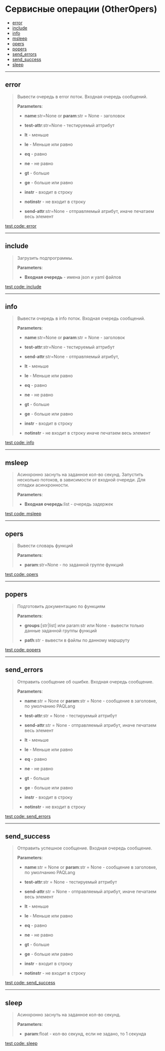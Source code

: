 # Сервисные операции (OtherOpers)

- [error](#error)
- [include](#include)
- [info](#info)
- [msleep](#msleep)
- [opers](#opers)
- [popers](#popers)
- [send_errors](#send_errors)
- [send_success](#send_success)
- [sleep](#sleep)

---

## **error**

>
> Вывести очередь в error поток. Входная очередь сообщений.
>
> **Parameters**:
>
> - **name**:str=None or **param**:str = None - заголовок
>
> - **test-attr**:str=None - тестируемый аттрибут
>
> - **lt** - меньше
>
> - **le** - Меньше или равно
>
> - **eq** - равно
>
> - **ne** - не равно
>
> - **gt** - больше
>
> - **ge** - больше или равно
>
> - **instr** - входит в строку
>
> - **notinstr** - не входит в строку
>
> - **send-attr**:str=None - отправляемый атрибут, иначе печатаем весь элемент

[test code: error](/tests/main/test_error.py)

---

## **include**

>
> Загрузить подпрограммы.
>
> **Parameters**:
>
> - **Входная очередь** - имена json и yaml файлов

[test code: include](/tests/main/test_include.py)

---

## **info**

>
> Вывести очередь в info поток. Входная очередь сообщений.
>
> **Parameters**:
>
> - **name**:str=None or **param**:str = None - заголовок
>
> - **test-attr**:str=None - тестируемый аттрибут
>
> - **send-attr**:str=None - отправляемый атрибут,
>
> - **lt** - меньше
>
> - **le** - Меньше или равно
>
> - **eq** - равно
>
> - **ne** - не равно
>
> - **gt** - больше
>
> - **ge** - больше или равно
>
> - **instr** - входит в строку
>
> - **notinstr** - не входит в строку иначе печатаем весь элемент

[test code: info](/tests/main/test_info.py)

---

## **msleep**

>
> Асинхронно заснуть на заданное кол-во секунд. Запустить несколько потоков, в зависимости от входной очереди. Для отладки асинхронности.
>
> **Parameters**:
>
> - **Входная очередь**:list - очередь задержек

[test code: msleep](/tests/main/test_msleep.py)

---

## **opers**

>
> Вывести словарь функций
>
> **Parameters**:
>
> - **param**:str=None - по заданной группе функций

[test code: opers](/tests/main/test_opers.py)

---

## **popers**

>
> Подготовить документацию по функциям
>
> **Parameters**:
>
> - **groups**:[str|list] или param:str или None - вывеcти только данные заданной группы функций
>
> - **path**:str - вывести в файлы по данному маршруту

[test code: popers](/tests/main/test_popers.py)

---

## **send_errors**

>
> Отправить сообщение об ошибке. Входная очередь сообщение.
>
> **Parameters**:
>
> - **name**:str = None or **param**:str = None - сообщение в заголовке, по умолчанию PAQLang
>
> - **test-attr**:str = None - тестируемый аттрибут
>
> - **send-attr**:str = None - отправляемый атрибут, иначе печатаем весь элемент
>
> - **lt** - меньше
>
> - **le** - Меньше или равно
>
> - **eq** - равно
>
> - **ne** - не равно
>
> - **gt** - больше
>
> - **ge** - больше или равно
>
> - **instr** - входит в строку
>
> - **notinstr** - не входит в строку

[test code: send_errors](/tests/main/test_send_errors.py)

---

## **send_success**

>
> Отправить успешное сообщение. Входная очередь сообщение.
>
> **Parameters**:
>
> - **name**:str = None or **param**:str = None - сообщение в заголовке, по умолчанию PAQLang
>
> - **test-attr**:str = None - тестируемый аттрибут
>
> - **send-attr**:str = None - отправляемый атрибут, иначе печатаем весь элемент
>
> - **lt** - меньше
>
> - **le** - Меньше или равно
>
> - **eq** - равно
>
> - **ne** - не равно
>
> - **gt** - больше
>
> - **ge** - больше или равно
>
> - **instr** - входит в строку
>
> - **notinstr** - не входит в строку

[test code: send_success](/tests/main/test_send_success.py)

---

## **sleep**

>
> Асинхронно заснуть на заданное кол-во секунд.
>
> **Parameters**:
>
> - **param**:float - кол-во секунд, если не задано, то 1 секунда

[test code: sleep](/tests/main/test_sleep.py)
